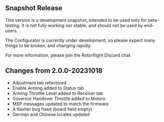 ## Snapshot Release

This version is a development snapshot, intended to be used only for beta-testing.
It is not fully working nor stable, and should not be used by end-users.

The Configurator is currently under development, so please expect
many things to be broken, and changing rapidly.

For more information, please join the Rotorflight Discord chat.

## Changes from 2.0.0-20231018

- Adjustment tab refactored
- Enable Arming added to Status tab
- Arming Throttle Level added to Receiver tab
- Governor Handover Throttle added to Motors
- MSP messages updated to match the firmware
- A flasher bug fixed (board field empty)
- German and Chinese locales updated
